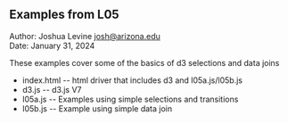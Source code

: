 Examples from L05
------------

Author: Joshua Levine [josh@arizona.edu](mailto:josh@arizona.edu)  
Date: January 31, 2024


These examples cover some of the basics of d3 selections and data joins

* index.html -- html driver that includes d3 and l05a.js/l05b.js
* d3.js -- d3.js V7
* l05a.js -- Examples using simple selections and transitions
* l05b.js -- Example using simple data join

